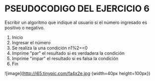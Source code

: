 # PSEUDOCODIGO DEL EJERCICIO 6

Escribir un algoritmo que indique al usuario si el número ingresado es positivo o negativo.

1. Inicio
2. Ingresar el número
3. Se realiza la una condición n1%2==0
4. Imprime "par" el resultado si es verdadera la condición
5. Imprime "impar" el resultado si es falsa la condición
6. Fin

![image](http://i65.tinypic.com/fa4x2e.jpg {width=40px height=100px})